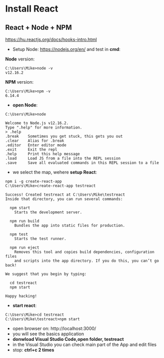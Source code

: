 # Install React

## React + Node + NPM

https://hu.reactjs.org/docs/hooks-intro.html

- Setup Node: https://nodejs.org/en/ and test in **cmd**:

**Node** version:
```
C:\Users\Mike>node -v
v12.16.2
```

**NPM** version:
```
C:\Users\Mike>npm -v
6.14.4
```
- **open Node**:

```
C:\Users\Mike>node

Welcome to Node.js v12.16.2.
Type ".help" for more information.
> .help
.break    Sometimes you get stuck, this gets you out
.clear    Alias for .break
.editor   Enter editor mode
.exit     Exit the repl
.help     Print this help message
.load     Load JS from a file into the REPL session
.save     Save all evaluated commands in this REPL session to a file
```

- we select the map, wehere **setup React**:

```
npm i -g create-react-app
C:\Users\Mike>create-react-app testreact

Success! Created testreact at C:\Users\Mike\testreact
Inside that directory, you can run several commands:

  npm start
    Starts the development server.

  npm run build
    Bundles the app into static files for production.

  npm test
    Starts the test runner.

  npm run eject
    Removes this tool and copies build dependencies, configuration files
    and scripts into the app directory. If you do this, you can’t go back!

We suggest that you begin by typing:

  cd testreact
  npm start

Happy hacking!

```
- **start react**:

```
C:\Users\Mike>cd testreact
C:\Users\Mike\testreact>npm start
```
- open browser on: http://localhost:3000/
- you will see the basics application
- **donwload Visual Studio Code,open folder, testreact**  
- in the Visual Studio you can check main part of the App and edit files
- stop: **ctrl+c 2 times**
